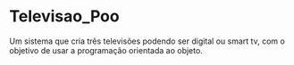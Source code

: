 # Televisao_Poo
Um sistema que cria três televisões podendo ser digital ou smart tv, com o objetivo de usar a programação orientada ao objeto.

